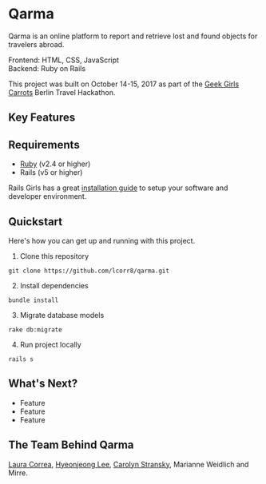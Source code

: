 # Qarma

<!-- Slogan? -->

<!-- GIF? Image? -->

Qarma is an online platform to report and retrieve lost and found objects for travelers abroad.

Frontend: HTML, CSS, JavaScript <br>
Backend: Ruby on Rails

This project was built on October 14-15, 2017 as part of the [Geek Girls Carrots](http://www.hacklikeagirl.co/) Berlin Travel Hackathon.

## Key Features

## Requirements
* [Ruby](http://www.ruby-lang.org/en/) (v2.4 or higher)
* Rails (v5 or higher)

Rails Girls has a great [installation guide](http://guides.railsgirls.com/install) to setup your software and developer environment.

## Quickstart
Here's how you can get up and running with this project.

1. Clone this repository
```
git clone https://github.com/lcorr8/qarma.git
```

2. Install dependencies
```
bundle install
```

3. Migrate database models
```
rake db:migrate
```

4. Run project locally
```
rails s
```

## What's Next?
* Feature
* Feature
* Feature

## The Team Behind Qarma
[Laura Correa](https://github.com/lcorr8), [Hyeonjeong Lee](https://github.com/trander), [Carolyn Stransky](https://github.com/carolstran), Marianne Weidlich and Mirre.
